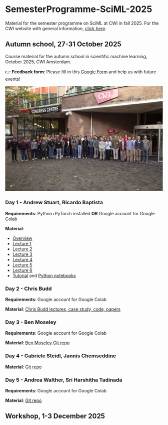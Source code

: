 # SemesterProgramme-SciML-2025
Material for the semester programme on SciML at CWI in fall 2025.
For the CWI website with general information, [click here](https://www.cwi.nl/en/events/research-semester-programmes/bridging-numerical-analysis-and-scientific-machine-learning/).

## Autumn school, 27-31 October 2025

Course material for the autumn school in scientific machine learning, October 2025, CWI Amsterdam.

:point_right: **Feedback form**: Please fill in this [Google Form](https://docs.google.com/forms/d/e/1FAIpQLSdkhnzzuBLIunXVzth7lVrvkZGOvf9nb3un4sefc2tPr18jrQ/viewform) and help us with future events!

![Group picture Autumn School](CWI_RSP_October_2025_Group_Photo_MK3_5145_Small.jpg)

  
### Day 1 - Andrew Stuart, Ricardo Baptista
**Requirements**: Python+PyTorch installed **OR** Google account for Google Colab

**Material**:
- [Overview](Stuart/Overview.pdf)
- [Lecture 1](Stuart/Lecture%201.pdf)
- [Lecture 2](Stuart/Lecture%202.pdf)
- [Lecture 3](Stuart/Lecture%203.pdf)
- [Lecture 4](Stuart/Lecture%204.pdf)
- [Lecture 5](Stuart/Lecture%205.pdf)
- [Lecture 6](Stuart/Lecture%206.pdf)
- [Tutorial](Stuart/IPDA_Tutorial.pdf) and [Python notebooks](https://github.com/baptistar/MLforIPDA)


### Day 2 - Chris Budd
**Requirements**: Google account for Google Colab

**Material**: [Chris Budd lectures, case study, code, papers](https://github.com/ChrisBudd123/CWI/tree/main)

### Day 3 - Ben Moseley
**Requirements**: Google account for Google Colab

**Material**: [Ben Moseley Git repo](https://github.com/benmoseley/scalable-pinns-workshop)
 
### Day 4 - Gabriele Steidl, Jannis Chemseddine
**Material**: [Git repo](https://github.com/JChemseddine/fm_tutorial)

### Day 5 - Andrea Walther, Sri Harshitha Tadinada

**Requirements**: Google account for Google Colab

**Material**: [Git repo](https://github.com/shtadinada/AD-Exercises)

## Workshop, 1-3 December 2025
